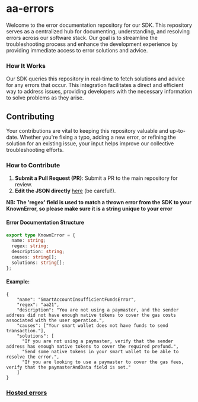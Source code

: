# aa-errors

Welcome to the error documentation repository for our SDK. This repository serves as a centralized hub for documenting, understanding, and resolving errors across our software stack. Our goal is to streamline the troubleshooting process and enhance the development experience by providing immediate access to error solutions and advice.

### How It Works

Our SDK queries this repository in real-time to fetch solutions and advice for any errors that occur. This integration facilitates a direct and efficient way to address issues, providing developers with the necessary information to solve problems as they arise.

## Contributing

Your contributions are vital to keeping this repository valuable and up-to-date. Whether you're fixing a typo, adding a new error, or refining the solution for an existing issue, your input helps improve our collective troubleshooting efforts.

### How to Contribute

1. **Submit a Pull Request (PR)**: Submit a PR to the main repository for review.
2. **Edit the JSON directly** [here](https://github.com/bcnmy/aa-errors/edit/main/docs/errors.json) (be careful!).

**NB: The 'regex' field is used to match a thrown error from the SDK to your KnownError, so please make sure it is a string unique to your error**

#### Error Documentation Structure

```typescript
export type KnownError = {
  name: string;
  regex: string;
  description: string;
  causes: string[];
  solutions: string[];
};
```

#### Example:

```
{
    "name": "SmartAccountInsufficientFundsError",
    "regex": "aa21",
    "description": "You are not using a paymaster, and the sender address did not have enough native tokens to cover the gas costs associated with the user operation.",
    "causes": ["Your smart wallet does not have funds to send transaction."],
    "solutions": [
      "If you are not using a paymaster, verify that the sender address has enough native tokens to cover the required prefund.",
      "Send some native tokens in your smart wallet to be able to resolve the error.",
      "If you are looking to use a paymaster to cover the gas fees, verify that the paymasterAndData field is set."
    ]
}
```

### [Hosted errors](https://bcnmy.github.io/aa-errors/errors.json)
